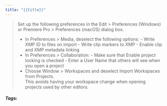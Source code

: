 ```yaml
---
title: "{{title}}"
---
```


> Set up the following preferences in the Edit > Preferences (Windows) or Premiere Pro > Preferences (macOS) dialog box.
> -   In Preferences > Media, deselect the following options:
    -   Write XMP ID to files on import
    -   Write clip markers to XMP
    -   Enable clip and XMP metadata linking
>-   In Preferences > Collaboration:
    -   Make sure that Enable project locking is checked
    -   Enter a User Name that others will see when you open a project
>-   Choose Window > Workspaces and deselect Import Workspaces from Projects.  
    This avoids having your workspace change when opening projects used by other editors.

##### Tags: 